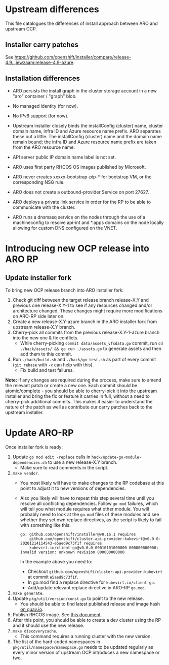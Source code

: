 # Upstream differences

This file catalogues the differences of install approach between ARO and
upstream OCP.

## Installer carry patches

See https://github.com/openshift/installer/compare/release-4.9...jewzaam:release-4.9-azure.

## Installation differences

* ARO persists the install graph in the cluster storage account in a new "aro"
  container / "graph" blob.

* No managed identity (for now).

* No IPv6 support (for now).

* Upstream installer closely binds the installConfig (cluster) name, cluster
  domain name, infra ID and Azure resource name prefix.  ARO separates these out
  a little.  The installConfig (cluster) name and the domain name remain bound;
  the infra ID and Azure resource name prefix are taken from the ARO resource
  name.

* API server public IP domain name label is not set.

* ARO uses first party RHCOS OS images published by Microsoft.

* ARO never creates xxxxx-bootstrap-pip-* for bootstrap VM, or the corresponding
  NSG rule.

* ARO does not create a outbound-provider Service on port 27627.

* ARO deploys a private link service in order for the RP to be able to
  communicate with the cluster.

* ARO runs a dnsmasq service on the nodes through the use of a machineconfig to resolve api-int and *.apps domains on the node locally allowing for custom DNS configured on the VNET.

# Introducing new OCP release into ARO RP

## Update installer fork

To bring new OCP release branch into ARO installer fork:

1. Check git diff between the target release branch release-X.Y and previous one release-X.Y-1
   to see if any resources changed and/or architecture changed.
   These changes might require more modifications on ARO-RP side later on.
1. Create a new release-X.Y-azure branch in the ARO installer fork from upstream release-X.Y branch.
1. Cherry-pick all commits from the previous release-X.Y-1-azure branch into the new one & fix conflicts.
    * While cherry-picking `commit data/assets_vfsdata.go` commit, run `cd ./hack/assets/ && go run ./assets.go`
    to generate assets and then add them to this commit.
1. Run `./hack/build.sh` and `./hack/go-test.sh` as part of every commit (`git rebase` with `-x` can help with this).
    * Fix build and test failures.

**Note:** If any changes are required during the process, make sure to amend the relevant patch or create a new one.
Each commit should be atomic/complete - you should be able to cherry-pick it into the upstream installer and bring
the fix or feature it carries in full, without a need to cherry-pick additional commits.
This makes it easier to understand the nature of the patch as well as contribute our carry patches
back to the upstream installer.

# Update ARO-RP

Once installer fork is ready:

1. Update `go mod edit -replace` calls in `hack/update-go-module-dependencies.sh` to use a new release-X.Y branch.
    * Make sure to read comments in the script.
1. `make vendor`.
    * You most likely will have to make changes to the RP codebase at this point to adjust it to new versions of dependencies.
    * Also you likely will have to repeat this step several time until you resolve all conflicting dependencies.
      Follow `go mod` failures, which will tell you what module requires what other module.
      You will probably need to look at the `go.mod` files of these modules and see whether they set own replace directives,
      as the script is likely to fail with something like this:

      ```
      go: github.com/openshift/installer@v0.16.1 requires
          github.com/openshift/cluster-api-provider-kubevirt@v0.0.0-20201214114543-e5aed9c73f1f requires
          kubevirt.io/client-go@v0.0.0-00010101000000-000000000000: invalid version: unknown revision 000000000000
      ```

      In the example above you need to:
        * Checkout `github.com/openshift/cluster-api-provider-kubevirt` at commit `e5aed9c73f1f`.
        * In go.mod find a replace directive for `kubevirt.io/client-go`.
        * Add/update relevant replace directive in ARO-RP `go.mod`.
1. `make generate`.
1. Update `pkg/util/version/const.go` to point to the new release.
    * You should be able to find latest published release and image hash [on quay.io](https://quay.io/repository/openshift-release-dev/ocp-release?tab=tags).
1. Publish RHCOS image. See [this document](./publish-rhcos-image.md).
1. After this point, you should be able to create a dev cluster using the RP and it should use the new release.
1. `make discoverycache`.
    * This command requires a running cluster with the new version.
1. The list of the hard-coded namespaces in `pkg/util/namespace/namespace.go` needs to be updated regularly as every
   minor version of upstream OCP introduces a new namespace or two.